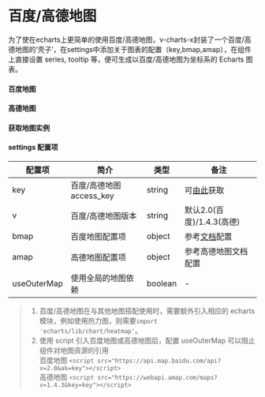 # 百度/高德地图

为了使在echarts上更简单的使用百度/高德地图，v-charts-x封装了一个百度/高德地图的‘壳子’，在settings中添加关于图表的配置（key,bmap,amap），在组件上直接设置 series, tooltip 等，便可生成以百度/高德地图为坐标系的 Echarts 图表。

#### 百度地图

<vuep template="#simple-bmap"></vuep>

<script v-pre type="text/x-template" id="simple-bmap">
<template>
  <ve-bmap
    :settings="chartSettings"
    :series="chartSeries"
    :tooltip="chartTooltip">
  </ve-bmap>
</template>

<script>
  export default {
    data () {
      this.chartSettings = {
        key: 'oBvDtR6nzWtVchkY4cLHtnah1VVZQKRK',
        bmap: {
          center: [120, 30],
          zoom: 14,
          roam: true,
          mapStyle: {}
        }
      }
      this.chartTooltip = { show: true }
      return {
        chartSeries: [
          {
            type: 'scatter',
            coordinateSystem: 'bmap',
            data: [
              [120, 30, 1] // 经度，维度，value，...
            ]
          }
        ]
      }
    }
  }
</script>
</script>

#### 高德地图

<vuep template="#simple-amap"></vuep>

<script v-pre type="text/x-template" id="simple-amap">
<template>
  <ve-amap
    :settings="chartSettings"
    :series="chartSeries"
    :tooltip="chartTooltip">
  </ve-amap>
</template>

<script>
  export default {
    data () {
      this.chartSettings = {
        key: '4b5f2cf2cba25200cc6b68c398468899',
        v: '1.4.3',
        amap: {
          resizeEnable: true,
          center: [120.14322240845, 30.236064370321],
          zoom: 10
        }
      }
      this.chartTooltip = { show: true }
      return {
        chartSeries: [
          {
            type: 'scatter',
            coordinateSystem: 'bmap',
            data: [
              [120, 30, 1] // 经度，维度，value，...
            ]
          }
        ]
      }
    }
  }
</script>
</script>

#### 获取地图实例

<vuep template="#set-bmap"></vuep>

<script v-pre type="text/x-template" id="set-bmap">
<template>
  <ve-bmap
    :settings="chartSettings"
    :after-set-option-once="afterSet"
    :series="chartSeries"
    :tooltip="chartTooltip">
  </ve-bmap>
</template>

<script>
  export default {
    data () {
      this.chartSettings = {
        key: 'oBvDtR6nzWtVchkY4cLHtnah1VVZQKRK',
        bmap: {
          center: [120, 30],
          zoom: 14,
          roam: true,
          mapStyle: {}
        }
      }
      this.chartTooltip = { show: true }
      return {
        chartSeries: [
          {
            type: 'scatter',
            coordinateSystem: 'bmap',
            data: [
              [120, 30, 1] // 经度，维度，value，...
            ]
          }
        ]
      }
    },
    methods: {
      afterSet: function (echarts) {
        var bmap = echarts.getModel().getComponent('bmap').getBMap()
        bmap.addControl(new window.BMap.MapTypeControl())
      }
    }
  }
</script>
</script>

#### settings 配置项

| 配置项 | 简介 | 类型 | 备注 |
| --- | --- | --- | --- |
| key | 百度/高德地图 access_key | string | 可[由此](http://lbsyun.baidu.com/apiconsole/key)获取 |
| v | 百度/高德地图版本 | string | 默认2.0(百度)/1.4.3(高德) |
| bmap | 百度地图配置项 | object | 参考[文档](https://github.com/ecomfe/echarts/tree/master/extension/bmap#使用)配置 |
| amap | 高德地图配置项 | object | 参考高德地图文档配置 |
| useOuterMap | 使用全局的地图依赖 | boolean | - |

> 1. 百度/高德地图在与其他地图搭配使用时，需要额外引入相应的 echarts 模块，例如使用热力图，则需要`import 'echarts/lib/chart/heatmap'`。
> 2. 使用 script 引入百度地图或高德地图后，配置 useOuterMap 可以阻止组件对地图资源的引用<br>
> 百度地图 `<script src="https://api.map.baidu.com/api?v=2.0&ak=key"></script>`<br>
> 高德地图 `<script src="https://webapi.amap.com/maps?v=1.4.3&key=key"></script>`
